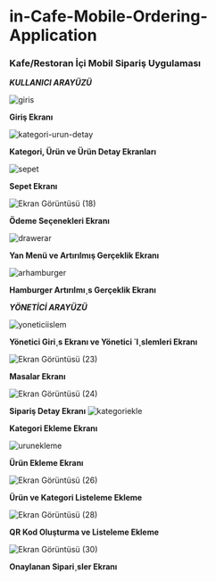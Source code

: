 # in-Cafe-Mobile-Ordering-Application
### **Kafe/Restoran İçi Mobil Sipariş Uygulaması**



_**KULLANICI ARAYÜZÜ**_

![giris](https://user-images.githubusercontent.com/61933783/137535497-b3bf17a0-f4df-45ef-a1ba-bdcdcdcd18c3.png)

**Giriş Ekranı**

![kategori-urun-detay](https://user-images.githubusercontent.com/61933783/137536206-08266954-02fa-4542-8a60-ac44c6b473df.png)

**Kategori, Ürün ve Ürün Detay Ekranları**

![sepet](https://user-images.githubusercontent.com/61933783/137536735-d1748f74-4210-44a9-8b97-d37249f38070.jpeg)

**Sepet Ekranı**

![Ekran Görüntüsü (18)](https://user-images.githubusercontent.com/61933783/137536899-e69fe9a4-6ff5-4d2c-989f-4883945c42d4.png)

**Ödeme Seçenekleri Ekranı**

![drawerar](https://user-images.githubusercontent.com/61933783/137537118-12e5bc63-a49b-445d-9e5a-078c3f85f148.png)

**Yan Menü ve Artırılmış Gerçeklik Ekranı**

![arhamburger](https://user-images.githubusercontent.com/61933783/137537237-e8439466-732c-4e6f-b9af-c4314d61cf2a.png)

**Hamburger Artırılmı¸s Gerçeklik Ekranı**


_**YÖNETİCİ ARAYÜZÜ**_


![yoneticiislem](https://user-images.githubusercontent.com/61933783/137538475-84e9dc5c-610d-49c7-8db1-cf0ba5dc538b.png)


**Yönetici Giri¸s Ekranı ve Yönetici ˙I¸slemleri Ekranı**

![Ekran Görüntüsü (23)](https://user-images.githubusercontent.com/61933783/137538942-dd178592-2d23-4b61-bc5a-b68eec852a6f.png)

**Masalar Ekranı**

![Ekran Görüntüsü (24)](https://user-images.githubusercontent.com/61933783/137539167-58f04289-7655-4777-9076-45036b8497e4.png)

**Sipariş Detay Ekranı**
![kategoriekle](https://user-images.githubusercontent.com/61933783/137539274-ba0709b5-9e88-40c1-8cdb-71a07c463da9.png)

**Kategori Ekleme Ekranı**

![urunekleme](https://user-images.githubusercontent.com/61933783/137539278-edc77a2f-d6f3-4ee3-90f1-3cef36c3922e.png)

**Ürün Ekleme Ekranı**

![Ekran Görüntüsü (26)](https://user-images.githubusercontent.com/61933783/137539468-9c5a9cae-c8fd-4e6c-abd3-9f73e5045683.png)

**Ürün ve Kategori Listeleme Ekleme**

![Ekran Görüntüsü (28)](https://user-images.githubusercontent.com/61933783/137539587-e28b1b14-cd25-425e-8433-2c0ac28dab48.png)

**QR Kod Oluşturma ve Listeleme Ekleme**

![Ekran Görüntüsü (30)](https://user-images.githubusercontent.com/61933783/137539760-ee97bfa7-0d98-424c-a018-66ece20ed46f.png)

**Onaylanan Sipari¸sler Ekranı**

